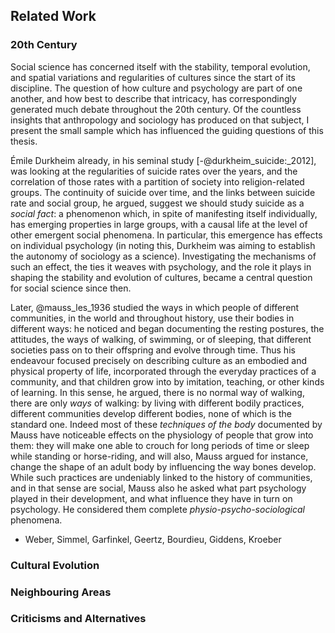## Related Work

### 20th Century

Social science has concerned itself with the stability, temporal evolution, and spatial variations and regularities of cultures since the start of its discipline.
The question of how culture and psychology are part of one another, and how best to describe that intricacy, has correspondingly generated much debate throughout the 20th century.
Of the countless insights that anthropology and sociology has produced on that subject, I present the small sample which has influenced the guiding questions of this thesis.

Émile Durkheim already, in his seminal study [-@durkheim_suicide:_2012], was looking at the regularities of suicide rates over the years, and the correlation of those rates with a partition of society into religion-related groups.
The continuity of suicide over time, and the links between suicide rate and social group, he argued, suggest we should study suicide as a *social fact*:
a phenomenon which, in spite of manifesting itself individually, has emerging properties in large groups, with a causal life at the level of other emergent social phenomena.
In particular, this emergence has effects on individual psychology (in noting this, Durkheim was aiming to establish the autonomy of sociology as a science).
Investigating the mechanisms of such an effect, the ties it weaves with psychology, and the role it plays in shaping the stability and evolution of cultures, became a central question for social science since then.

Later, @mauss_les_1936 studied the ways in which people of different communities, in the world and throughout history, use their bodies in different ways:
he noticed and began documenting the resting postures, the attitudes, the ways of walking, of swimming, or of sleeping, that different societies pass on to their offspring and evolve through time.
Thus his endeavour focused precisely on describing culture as an embodied and physical property of life, incorporated through the everyday practices of a community, and that children grow into by imitation, teaching, or other kinds of learning.
In this sense, he argued, there is no normal way of walking, there are only *ways* of walking:
by living with different bodily practices, different communities develop different bodies, none of which is the standard one.
Indeed most of these *techniques of the body* documented by Mauss have noticeable effects on the physiology of people that grow into them:
they will make one able to crouch for long periods of time or sleep while standing or horse-riding, and will also, Mauss argued for instance, change the shape of an adult body by influencing the way bones develop.
While such practices are undeniably linked to the history of communities, and in that sense are social, Mauss also he asked what part psychology played in their development, and what influence they have in turn on psychology.
He considered them complete *physio-psycho-sociological* phenomena.


- Weber, Simmel, Garfinkel, Geertz, Bourdieu, Giddens, Kroeber





### Cultural Evolution

### Neighbouring Areas

### Criticisms and Alternatives
